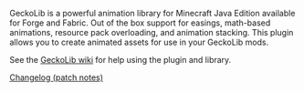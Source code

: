 GeckoLib is a powerful animation library for Minecraft Java Edition available for Forge and Fabric. Out of the box support for easings, math-based animations, resource pack overloading, and animation stacking. This plugin allows you to create animated assets for use in your GeckoLib mods.

See the [GeckoLib wiki](https://github.com/bernie-g/geckolib/wiki) for help using the plugin and library.

[Changelog (patch notes)](https://github.com/fadookie/geckolib-plugin/blob/geckolib-typescript/plugins/animation_utils/CHANGELOG.md)